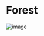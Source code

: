 # Forest

![image](https://github.com/absaae/Forest/assets/125155934/53fc7c3a-3f80-46df-8d3a-53e8324d9955)
